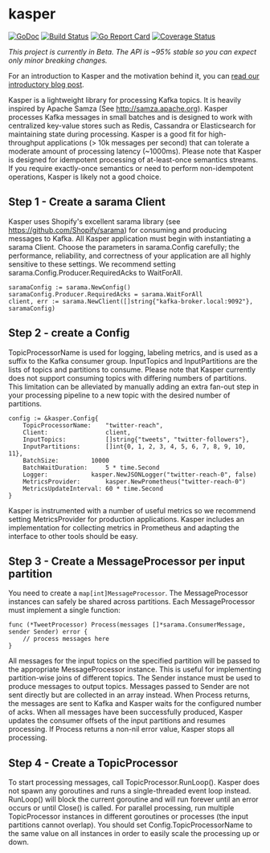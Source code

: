 kasper
======

[![GoDoc](https://godoc.org/github.com/movio/kasper?status.svg)](https://godoc.org/github.com/movio/kasper)
[![Build Status](https://travis-ci.org/movio/kasper.svg?branch=master)](https://travis-ci.org/movio/kasper)
[![Go Report Card](https://goreportcard.com/badge/github.com/movio/kasper)](https://goreportcard.com/report/github.com/movio/kasper)
[![Coverage Status](https://coveralls.io/repos/github/movio/kasper/badge.svg?branch=master)](https://coveralls.io/github/movio/kasper?branch=master)

*This project is currently in Beta. The API is ~95% stable so you can expect only minor breaking changes.*

For an introduction to Kasper and the motivation behind it, you can [read our introductory blog post](https://movio.co/blog/Kasper-process-library/).

Kasper is a lightweight library for processing Kafka topics.
It is heavily inspired by Apache Samza (See http://samza.apache.org).
Kasper processes Kafka messages in small batches and is designed to work with centralized key-value stores such as Redis,
Cassandra or Elasticsearch for maintaining state during processing. Kasper is a good fit for high-throughput applications
(> 10k messages per second) that can tolerate a moderate amount of processing latency (~1000ms).
Please note that Kasper is designed for idempotent processing of at-least-once semantics streams.
If you require exactly-once semantics or need to perform non-idempotent operations, Kasper is likely not a good choice.

## Step 1 - Create a sarama Client

Kasper uses Shopify's excellent sarama library (see https://github.com/Shopify/sarama)
for consuming and producing messages to Kafka. All Kasper application must begin with instantiating a sarama Client.
Choose the parameters in sarama.Config carefully; the performance, reliability, and correctness
of your application are all highly sensitive to these settings.
We recommend setting sarama.Config.Producer.RequiredAcks to WaitForAll.

	saramaConfig := sarama.NewConfig()
	saramaConfig.Producer.RequiredAcks = sarama.WaitForAll
	client, err := sarama.NewClient([]string{"kafka-broker.local:9092"}, saramaConfig)

## Step 2 - create a Config

TopicProcessorName is used for logging, labeling metrics, and is used as a suffix to the Kafka consumer group.
InputTopics and InputPartitions are the lists of topics and partitions to consume.
Please note that Kasper currently does not support consuming topics with differing numbers of partitions.
This limitation can be alleviated by manually adding an extra fan-out step in your processing pipeline
to a new topic with the desired number of partitions.

	config := &kasper.Config{
		TopicProcessorName:    "twitter-reach",
		Client:                client,
		InputTopics:           []string{"tweets", "twitter-followers"},
		InputPartitions:       []int{0, 1, 2, 3, 4, 5, 6, 7, 8, 9, 10, 11},
		BatchSize: 	       10000
		BatchWaitDuration:     5 * time.Second
		Logger: 	       kasper.NewJSONLogger("twitter-reach-0", false)
		MetricsProvider:       kasper.NewPrometheus("twitter-reach-0")
		MetricsUpdateInterval: 60 * time.Second
	}

Kasper is instrumented with a number of useful metrics so we
recommend setting MetricsProvider for production applications. Kasper includes an implementation for collecting
metrics in Prometheus and adapting the interface to other tools should be easy.

## Step 3 - Create a MessageProcessor per input partition

You need to create a `map[int]MessageProcessor`. The MessageProcessor instances can safely be shared across partitions.
Each MessageProcessor must implement a single function:

	func (*TweetProcessor) Process(messages []*sarama.ConsumerMessage, sender Sender) error {
		// process messages here
	}

All messages for the input topics on the specified partition will be passed to the appropriate MessageProcessor instance.
This is useful for implementing partition-wise joins of different topics.
The Sender instance must be used to produce messages to output topics. Messages passed to Sender are not sent directly but are collected in an array instead.
When Process returns, the messages are sent to Kafka and Kasper waits for the configured number of acks.
When all messages have been successfully produced, Kasper updates the consumer offsets of the input partitions and
resumes processing. If Process returns a non-nil error value, Kasper stops all processing.

## Step 4 - Create a TopicProcessor

To start processing messages, call TopicProcessor.RunLoop(). Kasper does not spawn any goroutines and runs a single-threaded
event loop instead. RunLoop() will block the current goroutine and will run forever until an error occurs or until
Close() is called.
For parallel processing, run multiple TopicProcessor instances in different goroutines or processes
(the input partitions cannot overlap). You should set Config.TopicProcessorName to the same value on
all instances in order to easily scale the processing up or down.

